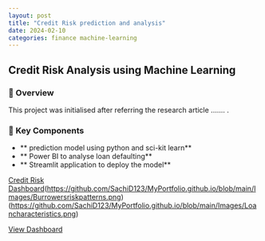 ```yaml
---
layout: post
title: "Credit Risk prediction and analysis"
date: 2024-02-10
categories: finance machine-learning
---
```

## Credit Risk Analysis using Machine Learning

### 🚀 Overview  
This project was initialised after referring the research article ....... .

### 📌 Key Components
- ** prediction model using python and sci-kit learn**
- ** Power BI to analyse loan defaulting**
- ** Streamlit application to deploy the model**

[Credit Risk Dashboard](https://github.com/SachiD123/MyPortfolio.github.io/blob/main/Images/Loandefaultstrends.png)(https://github.com/SachiD123/MyPortfolio.github.io/blob/main/Images/Burrowersriskpatterns.png)
(https://github.com/SachiD123/MyPortfolio.github.io/blob/main/Images/Loancharacteristics.png)

[View Dashboard](../assets/dashboards/credit-risk.pbix)
